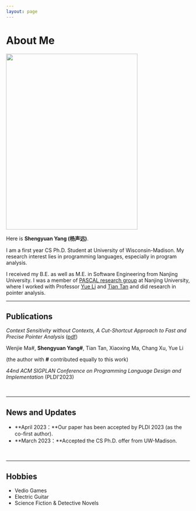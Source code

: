 ```yaml
---
layout: page
---
```


# About Me

<img src="https://yangshengyuan.github.io/shengyuanyang.jpg" class="floatpic" width="360" height="480">

Here is **Shengyuan Yang (杨声远)**.

I am a first year CS Ph.D. Student at University of Wisconsin-Madison. My research interest lies in programming languages, especially in program analysis.

I received my B.E. as well as M.E. in Software Engineering from Nanjing University. I was a member of [PASCAL research group](https://pascal-lab.net/) at Nanjing University, where I worked with Professor [Yue Li](yuelee.bitbucket.io) and [Tian Tan](https://silverbullettt.bitbucket.io/) and did research in pointer analysis.

---

## Publications
*Context Sensitivity without Contexts, A Cut-Shortcut Approach to Fast and Precise Pointer Analysis* ([pdf](https://dl.acm.org/doi/pdf/10.1145/3591242))

Wenjie Ma#, **Shengyuan Yang#**, Tian Tan, Xiaoxing Ma, Chang Xu, Yue Li

(the author with **#** contributed equally to this work) 

*44nd ACM SIGPLAN Conference on Programming Language Design and Implementation* (PLDI'2023)

<br>

---

## News and Updates

- **April 2023：**Our paper has been accepted by PLDI 2023 (as the co-first author).
- **March 2023：**Accepted the CS Ph.D. offer from UW-Madison.

<br>

---

## Hobbies
- Vedio Games
- Electric Guitar
- Science Fiction & Detective Novels